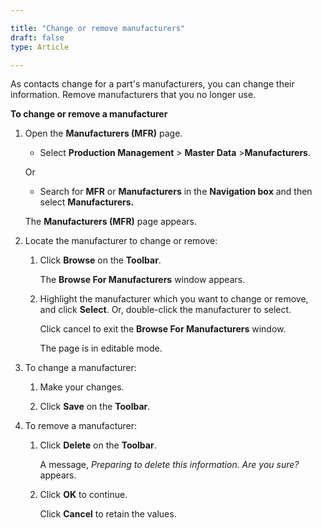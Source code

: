 ```yaml
---

title: "Change or remove manufacturers"
draft: false
type: Article

---
```


As contacts change for a part's manufacturers, you can change their information. Remove manufacturers that you no longer use.

**To change or remove a manufacturer**

1. Open the **Manufacturers (MFR)** page.

    - Select **Production Management** > **Master Data** >**Manufacturers**.

    Or

    - Search for **MFR** or **Manufacturers** in the **Navigation box** and then select **Manufacturers.**

   The **Manufacturers (MFR)** page appears.

2. Locate the manufacturer to change or remove:

    1. Click **Browse** on the **Toolbar**.

        The **Browse For Manufacturers** window appears.

    2. Highlight the manufacturer which you want to change or remove, and click **Select**. Or, double-click the manufacturer to select.

        Click cancel to exit the **Browse For Manufacturers** window.

        The page is in editable mode.

3. To change a manufacturer:

    1. Make your changes.

    2. Click **Save** on the **Toolbar**.

4. To remove a manufacturer:

    1. Click **Delete** on the **Toolbar**.

        A message, *Preparing to delete this information. Are you sure?* appears.

    2. Click **OK** to continue.

        Click **Cancel** to retain the values.

​